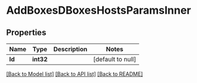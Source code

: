 # AddBoxesDBoxesHostsParamsInner

## Properties
Name | Type | Description | Notes
------------ | ------------- | ------------- | -------------
**Id** | **int32** |  | [default to null]

[[Back to Model list]](../README.md#documentation-for-models) [[Back to API list]](../README.md#documentation-for-api-endpoints) [[Back to README]](../README.md)


